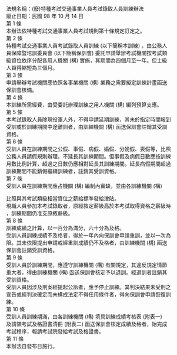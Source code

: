 法規名稱：(廢)特種考試交通事業人員考試錄取人員訓練辦法  
廢止日期：民國 98 年 10 月 14 日  
第 1 條  
本辦法依特種考試交通事業人員考試規則第十條規定訂定之。  
第 2 條  
特種考試交通事業人員考試錄取人員訓練 (以下簡稱本訓練) ，由公務人  
員保障暨培訓委員會 (以下簡稱保訓會) 委託申請舉辦考試機關按考試類  
級資位依序分配各用人機關 (構) 實施，其期間為四個月至一年。但士級  
人員得縮短為三個月。  
第 3 條  
申請舉辦考試機關應依照各事業機關 (構) 業務之需要擬定訓練計畫函送  
保訓會核備。  
第 4 條  
本訓練所需經費，由受委託辦理訓練之用人機關 (構) 編列預算支應。  
第 5 條  
本考試錄取人員除現役軍人外，不得申請延期訓練，其未於指定時間報到  
受訓或於訓練期間中途離訓者，由訓練機關 (構) 函送保訓會註銷其受訓  
資格。  
第 6 條  
受訓人員在訓練期間之公假、事假、病假、婚假、分娩假、喪假等，比照  
公務人員請假規則辦理，不延長其訓練期間。但事假及病假日數應按訓練  
月數比例計算，超過之日數仍應相對延長其訓練期間。延長病假期間超過  
訓練期間不能銷假繼續訓練者，註銷其受訓資格。  
第 7 條  
受訓人員在訓練期間應占機關 (構) 編制內實缺，並由各訓練機關 (構)  


比照與其考試類級相當資位之薪給標準發給津貼。  
現職人員參加本考試錄取者，原經敘定薪級高於本考試取得資格之薪級時  
，訓練期間仍准支原敘薪級。  
第 8 條  
訓練成績之計算，以一百分為滿分，六十分為及格。  
受訓人員訓練成績不及格者，得於一年內向保訓會申請重訓，並以一次為  
限。其未依限提出申請或經重訓成績仍不及格者，由訓練機關 (構) 函送  
保訓會註銷受訓資格。  
第 9 條  
受訓人員於訓練期間，應遵守訓練機關 (構) 有關規定，其違反規定情節  
重大者，得由訓練機關 (構) 函送保訓會核定予以退訓。經退訓者註銷其  
受訓資格。  
受訓人員因涉及刑案經提起公訴者，應予停止訓練。其判決結果未受刑之  
宣告或經判決確定而未構成法定不得任用條件者，得向保訓會申請恢復訓  
練。  
第 10 條  
受訓人員訓練期滿，由各訓練機關 (構) 填具訓練成績考核表 (附表一)  
及請領考試及格證書清冊 (附表二) 函送保訓會核定成績及格者，始完成  
考試程序，報請考試院發給考試及格證書。  
第 11 條  
本辦法自發布日施行。  


